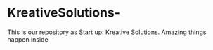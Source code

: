 # KreativeSolutions-
This is our repository as Start up: Kreative Solutions. Amazing things happen inside
